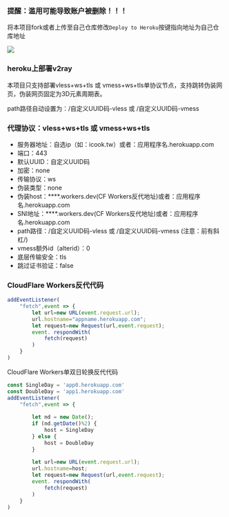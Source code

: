 ### 提醒：滥用可能导致账户被删除！！！ 

将本项目fork或者上传至自己仓库修改`Deploy to Heroku`按键指向地址为自己仓库地址

[![](https://www.herokucdn.com/deploy/button.png)](https://heroku.com/deploy?template=https://github.com/vbhju76t/fixed.git)

### heroku上部署v2ray

本项目只支持部署vless+ws+tls 或 vmess+ws+tls单协议节点，支持跳转伪装网页，伪装网页固定为3D元素周期表。

path路径自动设置为：/自定义UUID码-vless 或 /自定义UUID码-vmess


### 代理协议：vless+ws+tls 或 vmess+ws+tls
* 服务器地址：自选ip（如：icook.tw）或者：应用程序名.herokuapp.com
* 端口：443
* 默认UUID：自定义UUID码 
* 加密：none
* 传输协议：ws
* 伪装类型：none
* 伪装host：****.workers.dev(CF Workers反代地址)或者：应用程序名.herokuapp.com
* SNI地址：****.workers.dev(CF Workers反代地址)或者：应用程序名.herokuapp.com
* path路径：/自定义UUID码-vless 或 /自定义UUID码-vmess    (注意：前有斜杠/)
* vmess额外id（alterid）：0
* 底层传输安全：tls
* 跳过证书验证：false

### CloudFlare Workers反代代码
```js
addEventListener(
    "fetch",event => {
        let url=new URL(event.request.url);
        url.hostname="appname.herokuapp.com";
        let request=new Request(url,event.request);
        event. respondWith(
            fetch(request)
        )
    }
)
```
<summary>CloudFlare Workers单双日轮换反代代码</summary>

```js
const SingleDay = 'app0.herokuapp.com'
const DoubleDay = 'app1.herokuapp.com'
addEventListener(
    "fetch",event => {
    
        let nd = new Date();
        if (nd.getDate()%2) {
            host = SingleDay
        } else {
            host = DoubleDay
        }
        
        let url=new URL(event.request.url);
        url.hostname=host;
        let request=new Request(url,event.request);
        event. respondWith(
            fetch(request)
        )
    }
)
```
</details>
